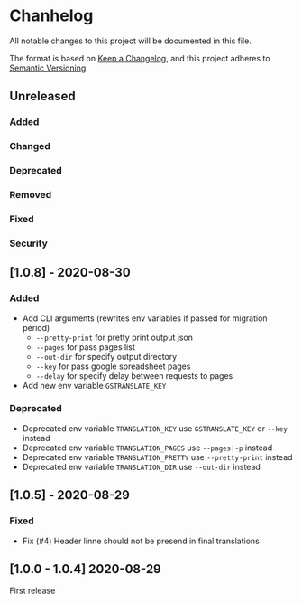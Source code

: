 # Chanhelog
All notable changes to this project will be documented in this file.

The format is based on [Keep a Changelog](https://keepachangelog.com/en/1.0.0/),
and this project adheres to [Semantic Versioning](https://semver.org/spec/v2.0.0.html).

## Unreleased
### Added
### Changed
### Deprecated
### Removed
### Fixed
### Security

## [1.0.8] - 2020-08-30
### Added
- Add CLI arguments (rewrites env variables if passed for migration period)
  - `--pretty-print` for pretty print output json
  - `--pages` for pass pages list
  - `--out-dir` for specify output directory
  - `--key` for pass google spreadsheet pages
  - `--delay` for specify delay between requests to pages
- Add new env variable `GSTRANSLATE_KEY`
### Deprecated
  - Deprecated env variable `TRANSLATION_KEY` use `GSTRANSLATE_KEY` or `--key` instead
  - Deprecated env variable `TRANSLATION_PAGES` use `--pages|-p` instead
  - Deprecated env variable `TRANSLATION_PRETTY` use `--pretty-print` instead
  - Deprecated env variable `TRANSLATION_DIR` use `--out-dir` instead

## [1.0.5] - 2020-08-29
### Fixed
- Fix (#4) Header linne should not be presend in final translations

## [1.0.0 - 1.0.4] 2020-08-29
First release
